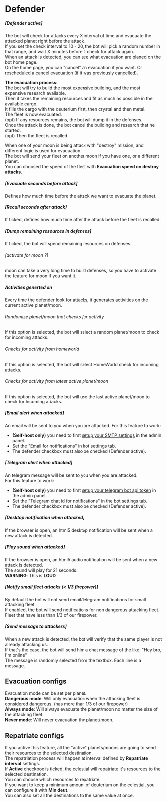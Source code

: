 # Defender

##### [Defender active]<a name="defender-active"></a>

The bot will check for attacks every X interval of time and evacuate the attacked planet right before the attack.  
If you set the check interval to 10 - 20, the bot will pick a random number in that range, and wait X minutes before it check for attack again.  
When an attack is detected, you can see what evacuation are planed on the bot home page.  
On the home page, you can "cancel" an evacuation if you want. Or rescheduled a cancel evacuation (if it was previously cancelled).  


**The evacuation process:**  
The bot will try to build the most expensive building, and the most expensive research available.  
Then it takes the remaining resources and fit as much as possible in the available cargo.  
It fills the cargo with the deuterium first, then crystal and then metal.  
The fleet is now evacuated.  
(opt) If any resources remains, the bot will dump it in the defenses.  
Once the attack is done, the bot cancel the building and research that he started.  
(opt) Then the fleet is recalled.  


When one of your moon is being attack with "destroy" mission, and different logic is used for evacuation.  
The bot will send your fleet on another moon if you have one, or a different planet.  
You can choosed the speed of the fleet with **Evacuation speed on destroy attacks**.  

##### [Evacuate seconds before attack]<a name="evacuate-secs-before-attack"></a>
Defines how much time before the attack we want to evacuate the planet.  

##### [Recall seconds after attack]<a name="recall-after-attack"></a>
If ticked, defines how much time after the attack before the fleet is recalled.  

##### [Dump remaining resources in defenses]<a name="dump-resources"></a>
If ticked, the bot will spend remaining resources on defenses.

###### [activate for moon ?]<a name="moon-dump-resources"></a>
moon can take a very long time to build defenses, so you have to activate the feature for moon if you want it.  

##### Activities generted on
Every time the defender look for attacks, it generates activities on the current active planet/moon.
###### Randomize planet/moon that checks for activity
If this option is selected, the bot will select a random planet/moon to check for incoming attacks.
###### Checks for activity from homeworld
If this option is selected, the bot will select HomeWorld check for incoming attacks.
###### Checks for activity from latest active planet/moon
If this option is selected, the bot will use the last active planet/moon to check for incoming attacks.

##### [Email alert when attacked]<a name="email-alert"></a>
An email will be sent to you when you are attacked.
For this feature to work:  
- **(Self-host only)** you need to first <a href="/admin/settings">setup your SMTP settings</a> in the admin panel.  
- Set the "Email for notifications" in bot settings tab.  
- The defender checkbox must also be checked (Defender active).  

##### [Telegram alert when attacked]<a name="telegram-alert"></a>
An telegram message will be sent to you when you are attacked.  
For this feature to work:  
- **(Self-host only)** you need to first <a href="/admin/settings">setup your telegram bot api token</a> in the admin panel.  
- Set the "Telegram chat id for notifications" in the bot settings tab.  
- The defender checkbox must also be checked (Defender active).   

##### [Desktop notification when attacked]<a name="desktop-notification"></a>
If the browser is open, an html5 desktop notification will be sent when a new attack is detected.

##### [Play sound when attacked]<a name="sound-notification"></a>
If the browser is open, an html5 audio notification will be sent when a new attack is detected.  
The sound will play for 21 seconds.  
**WARNING**: This is **LOUD**  

##### [Notify small fleet attacks (< 1/3 firepower)]<a name="notify-small-fleet"></a>
By default the bot will not send email/telegram notifications for small attacking fleet.  
If enabled, the bot will send notifications for non dangerous attacking fleet. Fleet that have less than 1/3 of our firepower.

##### [Send message to attackers]<a name="send-message-to-attackers"></a>
When a new attack is detected, the bot will verify that the same player is not already attacking us.  
If that's the case, the bot will send him a chat message of the like: "Hey bro, I'm online"  
The message is randomly selected from the textbox. Each line is a message.  

## Evacuation configs<a name="evacuation-configs"></a>
Evacuation mode can be set per planet.  
**Dangerous mode**: Will only evacuation when the attacking fleet is considered dangerous. (has more than 1/3 of our firepower)  
**Always mode**: Will always evacuate the planet/moon no matter the size of the attacking fleet.  
**Never mode**: Will never evacuation the planet/moon.


## Repatriate configs<a name="repatriate-configs"></a>

If you active this feature, all the "active" planets/moons are going to send their resources to the selected destination.  
The repatriation process will happen at interval defined by **Repatriate interval** settings.  
If **Active** checkbox is ticked, the celestial will repatriate it's resources to the selected destination.  
You can choose which resources to repatriate.  
If you want to keep a minimum amount of deuterium on the celestial, you can configure it with **Min deut**.  
You can also set all the destinations to the same value at once.  
